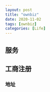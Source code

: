 ```yaml
---
layout: post
title: "ownbiz"
date: 2020-11-02
tags: [ownbiz]
categories: [Life]
---
```


## 服务

## 工商注册

### 地址

